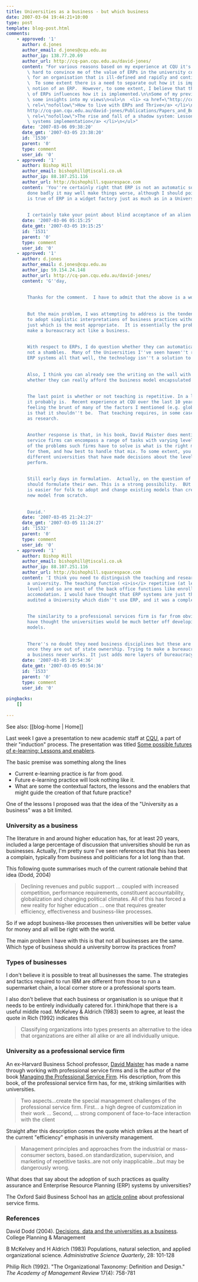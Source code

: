 ```yaml
---
title: Universities as a business - but which business
date: 2007-03-04 19:44:21+10:00
type: post
template: blog-post.html
comments:
    - approved: '1'
      author: d.jones
      author_email: d.jones@cqu.edu.au
      author_ip: 138.77.20.69
      author_url: http://cq-pan.cqu.edu.au/david-jones/
      content: "For various reasons based on my experience at CQU it's going to be very\
        \ hard to convince me of the value of ERPs in the university context, especially\
        \ for an organisation that is ill-defined and rapidly and continually changing.\
        \  To some extent there is a need to separate out how it is implemented and the\
        \ notion of an ERP.  However, to some extent, I believe that the nature and expense\
        \ of ERPs influences how it is implemented.\n\nSome of my previous writings give\
        \ some insights into my views\n<ul>\n  <li> <a href=\"http://cq-pan.cqu.edu.au/david-jones/Publications/Papers_and_Books/ERP_Live/\"\
        \ rel=\"nofollow\">How to live with ERPs and Thrive</a> </li>\n  <li> <a href=\"\
        http://cq-pan.cqu.edu.au/david-jones/Publications/Papers_and_Books/Shadow_Systems/\"\
        \ rel=\"nofollow\">The rise and fall of a shadow system: Lessons for enterprise\
        \ systems implementation</a> </li>\n</ul>"
      date: '2007-03-06 09:38:20'
      date_gmt: '2007-03-05 23:38:20'
      id: '1530'
      parent: '0'
      type: comment
      user_id: '0'
    - approved: '1'
      author: Bishop Hill
      author_email: bishophill@tiscali.co.uk
      author_ip: 88.107.251.116
      author_url: http://bishophill.squarespace.com
      content: 'You''re certainly right that ERP is not an automatic solution. If it''s
        done badly it may well make things worse, although I should point out that this
        is true of ERP in a widget factory just as much as in a University.
    
    
        I certainly take your point about blind acceptance of an alien business model.'
      date: '2007-03-06 05:15:25'
      date_gmt: '2007-03-05 19:15:25'
      id: '1531'
      parent: '0'
      type: comment
      user_id: '0'
    - approved: '1'
      author: d.jones
      author_email: d.jones@cqu.edu.au
      author_ip: 59.154.24.148
      author_url: http://cq-pan.cqu.edu.au/david-jones/
      content: 'G''day,
    
    
        Thanks for the comment.  I have to admit that the above is a work in progress.
    
    
        But the main problem, I was attempting to address is the tendency for universities
        to adopt simplistic interpretations of business practices without really questioning
        just which is the most appropriate.  It is essentially the problem of trying to
        make a bureaucracy act like a business.
    
    
        With respect to ERPs, I do question whether they can automatically make a place
        not a shambles.  Many of the Universities I''ve seen haven''t really been using
        ERP systems all that well, the technology isn''t a solution to bureaucracy.
    
    
        Also, I think you can already see the writing on the wall with Universities questioning
        whether they can really afford the business model encapsulated by most ERPs.
    
    
        The last point is whether or not teaching is repetitive. In a lot of universities,
        it probably is.  Recent experience at CQU over the last 10 years, which has been
        feeling the brunt of many of the factors I mentioned (e.g. globalisation etc),
        is that it shouldn''t be.  That teaching requires, in some cases, as much customisation
        as research.
    
    
        Another response is that, in his book, David Maister does mention that professional
        service firms can encompass a range of tasks with varying levels of customisation.  One
        of the problems such firms have to solve is what is the right mix of such tasks
        for them, and how best to handle that mix. To some extent, you can see this at
        different universities that have made decisions about the level of research they
        perform.
    
    
        Still early days in formulation.  Actually, on the question of whether universities
        should formulate their own. This is a strong possibility.  BUt I also think it
        is easier for folk to adopt and change existing models than creating an entirely
        new model from scratch.
    
    
        David.'
      date: '2007-03-05 21:24:27'
      date_gmt: '2007-03-05 11:24:27'
      id: '1532'
      parent: '0'
      type: comment
      user_id: '0'
    - approved: '1'
      author: Bishop Hill
      author_email: bishophill@tiscali.co.uk
      author_ip: 88.107.251.116
      author_url: http://bishophill.squarespace.com
      content: 'I think you need to distinguish the teaching and research functions of
        a university. The teaching function <i>is</i> repetitive (at least at undergraduate
        level) and so are most of the back office functions like enrollment, fees and
        accomodation. I would have thought that ERP systems are just the thing. I once
        audited a University which didn''t use ERP, and it was a complete shambles.
    
    
        The similarity to a professional services firm is far from obvious to me. I would
        have thought the universities would be much better off developing their own business
        models.
    
    
        There''s no doubt they need business disciplines but these are only going to come
        once they are out of state ownership. Trying to make a bureaucracy behave like
        a business never works. It just adds more layers of bureaucracy.'
      date: '2007-03-05 19:54:36'
      date_gmt: '2007-03-05 09:54:36'
      id: '1533'
      parent: '0'
      type: comment
      user_id: '0'
    
pingbacks:
    []
    
---
```


See also: [[blog-home | Home]]

Last week I gave a presentation to new academic staff at [CQU](http://www.cqu.edu.au/), a part of their "induction" process. The presentation was titled [Some possible futures of e-learning: Lessons and enablers](http://cq-pan.cqu.edu.au/david-jones/Publications/Presentations/PossibleFutures/).

The basic premise was something along the lines

- Current e-learning practice is far from good.
- Future e-learning practice will look nothing like it.
- What are some the contextual factors, the lessons and the enablers that might guide the creation of that future practice?

One of the lessons I proposed was that the idea of the "University as a business" was a bit limited.

### University as a business

The literature in and around higher education has, for at least 20 years, included a large percentage of discussion that universities should be run as businesses. Actually, I'm pretty sure I've seen references that this has been a complain, typically from business and politicians for a lot long than that.

This following quote summarises much of the current rationale behind that idea (Dodd, 2004)

> Declining revenues and public support … coupled with increased competition, performance requirements, constituent accountability, globalization and changing political climates. All of this has forced a new reality for higher education … one that requires greater efficiency, effectiveness and business-like processes.

So if we adopt business-like processes then universities will be better value for money and all will be right with the world.

The main problem I have with this is that not all businesses are the same. Which type of business should a university borrow its practices from?

### Types of businesses

I don't believe it is possible to treat all businesses the same. The strategies and tactics required to run IBM are different from those to run a supermarket chain, a local corner store or a professional sports team.

I also don't believe that each business or organisation is so unique that it needs to be entirely individually catered for. I think/hope that there is a useful middle road. McKelvey & Aldrich (1983) seem to agree, at least the quote in Rich (1992) indicates this

> Classifying organizations into types presents an alternative to the idea that organizations are either all alike or are all individually unique.

### University as a professional service firm

An ex-Harvard Business School professor, [David Maister](http://davidmaister.com/) has made a name through working with professional service firms and is the author of the book [Managing the Professional Service Firm](http://www.amazon.com/gp/product/0684834316/qid=1153181013/sr=2-1/ref=pd_bbs_b_2_1?s=books&v=glance&n=283155&tag2=davidmaisterc-20). His description, from this book, of the professional service firm has, for me, striking similarities with universities.

> Two aspects…create the special management challenges of the professional service firm. First… a high degree of customization in their work … Second, … strong component of face-to-face interaction with the client

Straight after this description comes the quote which strikes at the heart of the current "efficiency" emphasis in university management.

> Management principles and approaches from the industrial or mass-consumer sectors, based..on standardization, supervision, and marketing of repetitive tasks..are not only inapplicable…but may be dangerously wrong.

What does that say about the adoption of such practices as quality assurance and Enterprise Resource Planning (ERP) systems by universities?

The Oxford Said Business School has an [article online](http://www.sbs.ox.ac.uk/ccc/Professional+Service+Firm.htm) about professional service firms.

### References

David Dodd (2004). [Decisions, data and the universities as a business](http://www.allbusiness.com/management/148850-1.html). College Planning & Management

B McKelvey and H Aldrich (1983) Populations, natural selection, and applied organizational science. _Administrative Science Quarterly_, 28: 101-128

Philip Rich (1992). "The Organizational Taxonomy: Definition and Design." _The Academy of Management Review_ 17(4): 758-781